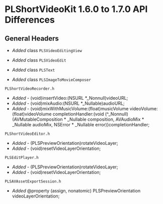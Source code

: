 # PLShortVideoKit 1.6.0 to 1.7.0 API Differences

## General Headers

- *Added* class `PLSVideoEditingView`

- *Added* class `PLSVideoEdit`

- *Added* class `PLSText`

- *Added* class `PLSImageToMovieComposer`



```
PLShortVideoRecorder.h
```

- *Added* - (void)insertVideo:(NSURL *_Nonnull)videoURL;
- *Added* - (void)mixAudio:(NSURL *_Nullable)audioURL;
- *Added* - (void)mixWithMusicVolume:(float)musicVolume videoVolume:(float)videoVolume completionHandler:(void (^_Nonnull)(AVMutableComposition * _Nullable composition, AVAudioMix * _Nullable audioMix, NSError * _Nullable error))completionHandler;



```
PLShortVideoEditor.h
```

- *Added* - (PLSPreviewOrientation)rotateVideoLayer;
- *Added* - (void)resetVideoLayerOrientation;


```
PLSEditPlayer.h
```

- *Added* - (PLSPreviewOrientation)rotateVideoLayer;
- *Added* - (void)resetVideoLayerOrientation;


```
PLSAVAssetExportSession.h
```

- *Added* @property (assign, nonatomic) PLSPreviewOrientation videoLayerOrientation;



















